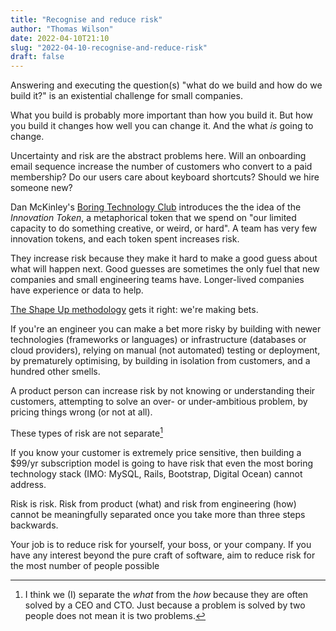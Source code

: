 ```yaml
---
title: "Recognise and reduce risk"
author: "Thomas Wilson"
date: 2022-04-10T21:10
slug: "2022-04-10-recognise-and-reduce-risk"
draft: false
---
```


Answering and executing the question(s) "what do we build and how do we build it?" is an existential challenge for small companies.

What you build is probably more important than how you build it.    But how you build it changes how well you can change it.  And the what _is_ going to change.

Uncertainty and risk are the abstract problems here.  Will an onboarding email sequence increase the number of customers who convert to a paid membership?  Do our users care about keyboard shortcuts?  Should we hire someone new?    

Dan McKinley's [Boring Technology Club](https://boringtechnology.club/) introduces the the idea of the _Innovation Token_, a metaphorical token that we spend on "our limited capacity to do something creative, or weird, or hard".  A team has very few innovation tokens, and each token spent increases risk.

They increase risk because they make it hard to make a good guess about what will happen next.  Good guesses are sometimes the only fuel that new companies and small engineering teams have.  Longer-lived companies have experience or data to help.  

[The Shape Up methodology](https://basecamp.com/shapeup) gets it right: we're making bets.  

If you're an engineer you can make a bet more risky by building with newer technologies (frameworks or languages) or infrastructure (databases or cloud providers), relying on manual (not automated) testing or deployment, by prematurely optimising, by building in isolation from customers, and a hundred other smells.

A product person can increase risk by not knowing or understanding their customers, attempting to solve an over- or under-ambitious problem, by pricing things wrong (or not at all).

These types of risk are not separate[^1] 

If you know your customer is extremely price sensitive, then building a $99/yr subscription model is going to have risk that even the most boring technology stack (IMO: MySQL, Rails, Bootstrap, Digital Ocean) cannot address.

Risk is risk.  Risk from product (what) and risk from engineering (how) cannot be meaningfully separated once you take more than three steps backwards.  

Your job is to reduce risk for yourself, your boss, or your company.  If you have any interest beyond the pure craft of software, aim to reduce risk for the most number of people possible

[^1]: I think we (I) separate the _what_ from the _how_ because they are often solved by a CEO and CTO.  Just because a problem is solved by two people does not mean it is two problems.